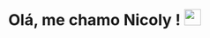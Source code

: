 # Olá, me chamo Nicoly ! <img src="https://raw.githubusercontent.com/MartinHeinz/MartinHeinz/master/wave.gif" width="30px">







